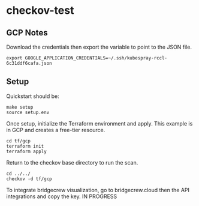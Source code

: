 # checkov-test

## GCP Notes
Download the credentials then export the variable to point to the JSON file.

    export GOOGLE_APPLICATION_CREDENTIALS=~/.ssh/kubespray-rccl-6c31ddf6cafa.json

## Setup

Quickstart should be:

    make setup
	source setup.env

Once setup, initialize the Terraform environment and apply. This example is in GCP and creates a free-tier resource.

    cd tf/gcp
    terraform init
    terraform apply

Return to the checkov base directory to run the scan.

    cd ../../
    checkov -d tf/gcp


To integrate bridgecrew visualization, go to bridgecrew.cloud then the API integrations and copy the key. IN PROGRESS
